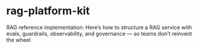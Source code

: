 # rag-platform-kit
RAG reference implementation: Here’s how to structure a RAG service with evals, guardrails, observability, and governance — so teams don’t reinvent the wheel
